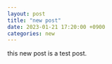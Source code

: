 ```yaml
---
layout: post
title: "new post"
date: 2023-01-21 17:20:00 +0900
categories: new
---
```


this new post is a test post.